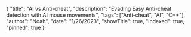 {
    "title": "AI vs Anti-cheat",
    "description": "Evading Easy Anti-cheat detection with AI mouse movements",
    "tags": ["Anti-cheat", "AI", "C++"],
    "author": "Noah",
    "date": "1/26/2023",
    "showTitle": true,
    "indexed": true,
    "pinned": true
}